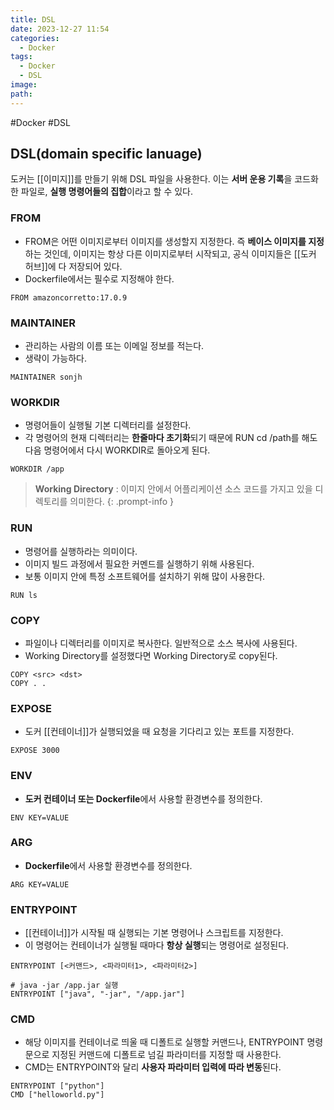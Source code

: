 ```yaml
---
title: DSL
date: 2023-12-27 11:54
categories:
  - Docker
tags:
  - Docker
  - DSL
image: 
path:
---
```

#Docker #DSL 

## DSL(domain specific lanuage)
도커는 [[이미지]]를 만들기 위해 DSL 파일을 사용한다. 이는 **서버 운용 기록**을 코드화한 파일로, **실행 명령어들의 집합**이라고 할 수 있다.

###  FROM
+ FROM은 어떤 이미지로부터 이미지를 생성할지 지정한다. 즉 **베이스 이미지를 지정**하는 것인데, 이미지는 항상 다른 이미지로부터 시작되고, 공식 이미지들은 [[도커 허브]]에 다 저장되어 있다.
+ Dockerfile에서는 필수로 지정해야 한다.
```shell
FROM amazoncorretto:17.0.9
```

### MAINTAINER
+ 관리하는 사람의 이름 또는 이메일 정보를 적는다.
+ 생략이 가능하다.
```shell
MAINTAINER sonjh
```

### WORKDIR
+ 명령어들이 실행될 기본 디렉터리를 설정한다.
+ 각 명령어의 현재 디렉터리는 **한줄마다 초기화**되기 때문에 RUN cd /path를 해도 다음 명령어에서 다시 WORKDIR로 돌아오게 된다.
```shell
WORKDIR /app
```

> **Working Directory** : 이미지 안에서 어플리케이션 소스 코드를 가지고 있을 디렉토리를 의미한다.
{: .prompt-info }

### RUN
+ 명령어를 실행하라는 의미이다.
+ 이미지 빌드 과정에서 필요한 커멘드를 실행하기 위해 사용된다.
+ 보통 이미지 안에 특정 소프트웨어를 설치하기 위해 많이 사용한다.
```shell
RUN ls
```

### COPY
+ 파일이나 디렉터리를 이미지로 복사한다. 일반적으로 소스 복사에 사용된다.
+ Working Directory를 설정했다면 Working Directory로 copy된다.
```shell
COPY <src> <dst>
COPY . .
```

### EXPOSE
+ 도커 [[컨테이너]]가 실행되었을 때 요청을 기다리고 있는 포트를 지정한다.
```shell
EXPOSE 3000
```

### ENV
+ **도커 컨테이너 또는 Dockerfile**에서 사용할 환경변수를 정의한다.
```shell
ENV KEY=VALUE
```

### ARG
+ **Dockerfile**에서 사용할 환경변수를 정의한다.
```Shell
ARG KEY=VALUE
```

### ENTRYPOINT
+ [[컨테이너]]가 시작될 때 실행되는 기본 명령어나 스크립트를 지정한다.
+ 이 명령어는 컨테이너가 실행될 때마다 **항상 실행**되는 명령어로 설정된다.
```shell
ENTRYPOINT [<커맨드>, <파라미터1>, <파라미터2>]

# java -jar /app.jar 실행
ENTRYPOINT ["java", "-jar", "/app.jar"]
```

### CMD
+ 해당 이미지를 컨테이너로 띄울 때 디폴트로 실행할 커맨드나, ENTRYPOINT 명령문으로 지정된 커맨드에 디폴트로 넘길 파라미터를 지정할 때 사용한다.
+ CMD는 ENTRYPOINT와 달리 **사용자 파라미터 입력에 따라 변동**된다.
```shell
ENTRYPOINT ["python"]
CMD ["helloworld.py"]
```